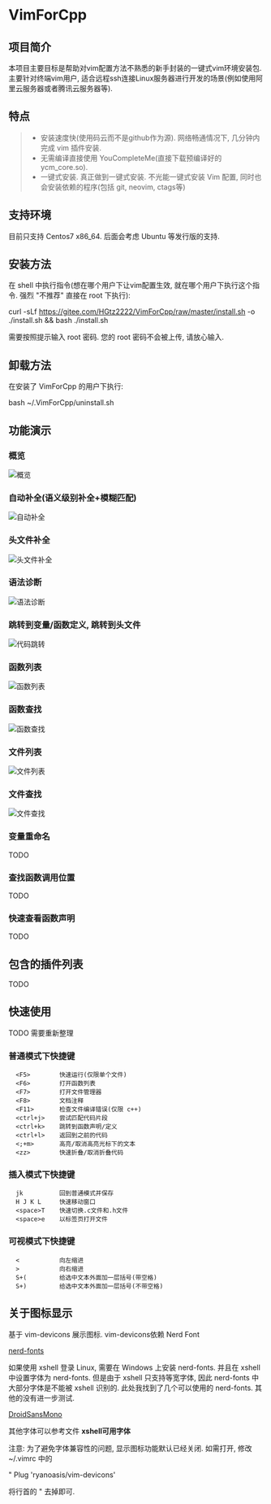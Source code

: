 # VimForCpp
## 项目简介
本项目主要目标是帮助对vim配置方法不熟悉的新手封装的一键式vim环境安装包. 主要针对终端vim用户, 适合远程ssh连接Linux服务器进行开发的场景(例如使用阿里云服务器或者腾讯云服务器等). 

## 特点
>* 安装速度快(使用码云而不是github作为源). 网络畅通情况下, 几分钟内完成 vim 插件安装.
>* 无需编译直接使用 YouCompleteMe(直接下载预编译好的 ycm\_core.so). 
>* 一键式安装. 真正做到一键式安装. 不光能一键式安装 Vim 配置, 同时也会安装依赖的程序(包括 git, neovim, ctags等)

## 支持环境
目前只支持 Centos7 x86_64. 后面会考虑 Ubuntu 等发行版的支持.

## 安装方法

在 shell 中执行指令(想在哪个用户下让vim配置生效, 就在哪个用户下执行这个指令. 强烈 "不推荐" 直接在 root 下执行): 

  curl -sLf https://gitee.com/HGtz2222/VimForCpp/raw/master/install.sh -o ./install.sh && bash ./install.sh

需要按照提示输入 root 密码. 您的 root 密码不会被上传, 请放心输入.

## 卸载方法

在安装了 VimForCpp 的用户下执行:

  bash ~/.VimForCpp/uninstall.sh

## 功能演示
### 概览

![概览](https://gitee.com/HGtz2222/VimForCpp/raw/master/screenshot/%E6%A6%82%E8%A7%88.png)

### 自动补全(语义级别补全+模糊匹配)

![自动补全](https://gitee.com/HGtz2222/VimForCpp/raw/master/screenshot/%E8%87%AA%E5%8A%A8%E8%A1%A5%E5%85%A8.gif)

### 头文件补全

![头文件补全](https://gitee.com/HGtz2222/VimForCpp/raw/master/screenshot/%E5%A4%B4%E6%96%87%E4%BB%B6%E8%A1%A5%E5%85%A8.gif)

### 语法诊断

![语法诊断](https://gitee.com/HGtz2222/VimForCpp/raw/master/screenshot/%E8%AF%AD%E6%B3%95%E8%AF%8A%E6%96%AD.gif)

### 跳转到变量/函数定义, 跳转到头文件

![代码跳转](https://gitee.com/HGtz2222/VimForCpp/raw/master/screenshot/%E5%87%BD%E6%95%B0%E5%8F%98%E9%87%8F%E5%A4%B4%E6%96%87%E4%BB%B6%E8%B7%B3%E8%BD%AC.gif)

### 函数列表

![函数列表](https://gitee.com/HGtz2222/VimForCpp/raw/master/screenshot/%E5%87%BD%E6%95%B0%E5%88%97%E8%A1%A8.gif)

### 函数查找

![函数查找](https://gitee.com/HGtz2222/VimForCpp/raw/master/screenshot/%E5%BF%AB%E9%80%9F%E6%9F%A5%E6%89%BE%E5%87%BD%E6%95%B0.gif)

### 文件列表

![文件列表](https://gitee.com/HGtz2222/VimForCpp/raw/master/screenshot/%E6%96%87%E4%BB%B6%E5%88%97%E8%A1%A8.gif)

### 文件查找

![文件查找](https://gitee.com/HGtz2222/VimForCpp/raw/master/screenshot/%E5%BF%AB%E9%80%9F%E6%9F%A5%E6%89%BE%E6%96%87%E4%BB%B6.gif)

### 变量重命名
TODO

### 查找函数调用位置
TODO

### 快速查看函数声明
TODO

## 包含的插件列表
TODO

## 快速使用
TODO 需要重新整理

### 普通模式下快捷键

```
  <F5>        快速运行(仅限单个文件)
  <F6>        打开函数列表
  <F7>        打开文件管理器
  <F8>        文档注释
  <F11>       检查文件编译错误(仅限 c++)
  <ctrl+j>    尝试匹配代码片段
  <ctrl+k>    跳转到函数声明/定义
  <ctrl+l>    返回到之前的代码
  <;+m>       高亮/取消高亮光标下的文本
  <zz>        快速折叠/取消折叠代码
```

### 插入模式下快捷键

```
  jk          回到普通模式并保存
  H J K L     快速移动窗口
  <space>T    快速切换.c文件和.h文件
  <space>e    以标签页打开文件
```

### 可视模式下快捷键

```
  <           向左缩进
  >           向右缩进
  S+(         给选中文本外面加一层括号(带空格)
  S+)         给选中文本外面加一层括号(不带空格)
```

## 关于图标显示
基于 vim-devicons 展示图标. 
vim-devicons依赖 Nerd Font 

<a href="https://github.com/ryanoasis/nerd-fonts">nerd-fonts</a>

如果使用 xshell 登录 Linux, 需要在 Windows 上安装 nerd-fonts. 并且在 xshell 中设置字体为 nerd-fonts. 但是由于 xshell 只支持等宽字体, 因此 nerd-fonts 中大部分字体是不能被 xshell 识别的. 
此处我找到了几个可以使用的 nerd-fonts. 其他的没有进一步测试.

<a href="https://github.com/ryanoasis/nerd-fonts/blob/master/patched-fonts/DroidSansMono/complete/Droid%20Sans%20Mono%20Nerd%20Font%20Complete%20Mono%20Windows%20Compatible.otf">DroidSansMono</a>

其他字体可以参考文件  **xshell可用字体** 

注意: 为了避免字体兼容性的问题, 显示图标功能默认已经关闭. 如需打开, 修改 ~/.vimrc 中的

  
  " Plug 'ryanoasis/vim-devicons'

将行首的 " 去掉即可.
